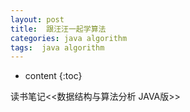 ```yaml
---
layout: post
title:  跟汪汪一起学算法
categories: java algorithm
tags:  java algorithm
---
```


* content
{:toc}

读书笔记<<数据结构与算法分析 JAVA版>>

